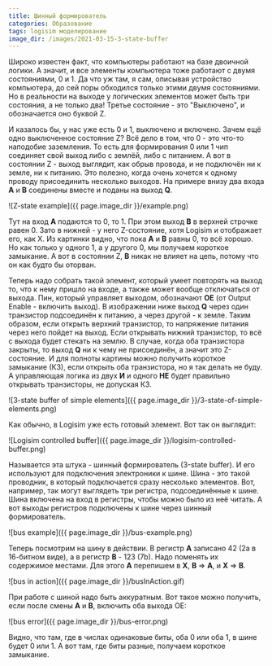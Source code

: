 ```yaml
---
title: Шинный формирователь
categories: Образование
tags: logisim моделирование
image_dir: /images/2021-03-15-3-state-buffer
---
```

Широко известен факт, что компьютеры работают на базе двоичной логики.
А значит, и все элементы компьютера тоже работают с двумя состояниями, 0 и 1.
Да что уж там, я сам, описывая устройство компьютера, до сей поры обходился только этими двумя состояниями.
Но в реальности на выходе у логических элементов может быть три состояния, а не только два!
Третье состояние - это "Выключено", и обозначается оно буквой Z.

И казалось бы, у нас уже есть 0 и 1, выключено и включено.
Зачем ещё одно выключенное состояние Z?
Всё дело в том, что 0 - это что-то наподобие заземления.
То есть для формирования 0 или 1 чип соединяет свой выход либо с землёй, либо с питанием.
А вот в состоянии Z - выход выглядит, как обрыв провода, и не подключён ни к земле, ни к питанию.
Это полезно, когда очень хочется к одному проводу присоединить несколько выходов.
На примере внизу два входа **A** и **B** соединены вместе и поданы на выход **Q**.

![Z-state example]({{ page.image_dir }}/example.png)

Тут на вход **A** подаются то 0, то 1.
При этом выход **B** в верхней строчке равен 0.
Зато в нижней - у него Z-состояние, хотя Logisim и отображает его, как X.
Из картинки видно, что пока **A** и **B** равны 0, то всё хорошо.
Но как только у одного 1, а у другого 0, мы получаем короткое замыкание.
А вот в состоянии Z, **B** никак не влияет на цепь, потому что он как будто бы оторван.

Теперь надо собрать такой элемент, который умеет повторять на выход то, что к нему пришло на входе, а также может вообще отключаться от выхода.
Пин, который управляет выходом, обозначают **OE** (от Output Enable - включить выход).
В изображении ниже выход **Q** через один транзистор подсоединён к питанию, а через другой - к земле.
Таким образом, если открыть верхний транзистор, то напряжение питания через него пойдет на выход.
Если открывать нижний транзистор, то всё с выхода будет стекать на землю.
В случае, когда оба транзистора закрыты, то выход **Q** ни к чему не присоединён, а значит это Z-состояние.
И для полноты картины можно получить короткое замыкание (КЗ), если открыть оба транзистора, но я так делать не буду.
А управляющая логика из двух **И** и одного **НЕ** будет правильно открывать транзисторы, не допуская КЗ.

![3-state buffer of simple elements]({{ page.image_dir }}/3-state-of-simple-elements.png)

Как обычно, в Logisim уже есть готовый элемент.
Вот так он выглядит:

![Logisim controlled buffer]({{ page.image_dir }}/logisim-controlled-buffer.png)

Называется эта штука - шинный формирователь (3-state buffer).
И его используют для подключения электроники к шине.
Шина - это такой проводник, в который подключается сразу несколько элементов.
Вот, например, так могут выглядеть три регистра, подсоединённые к шине.
Шина включена на вход в регистры, чтобы можно было из неё читать.
А вот выходы регистров подключены к шине через шинный формирователь.

![bus example]({{ page.image_dir }}/bus-example.png)

Теперь посмотрим на шину в действии.
В регистр **A** записано 42 (2a в 16-битном виде), а в регистр **B** - 123 (7b).
Надо поменять их содержимое местами.
Для этого **A** перепишем в **X**, **B** => **A**, и **X** => **B**.

![bus in action]({{ page.image_dir }}/busInAction.gif)

При работе с шиной надо быть аккуратным.
Вот такое можно получить, если после смены **A** и **B**, включить оба выхода OE:

![bus error]({{ page.image_dir }}/bus-error.png)

Видно, что там, где в числах одинаковые биты, оба 0 или оба 1, в шине будет 0 или 1.
А вот там, где биты разные, получаем короткое замыкание.
